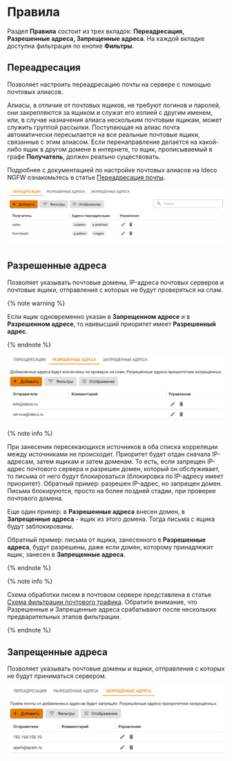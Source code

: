 # Правила

Раздел **Правила** состоит из трех вкладок: **Переадресация, Разрешенные адреса, Запрещенные адреса**. На каждой вкладке доступна фильтрация по кнопке **Фильтры**.

## Переадресация

Позволяет настроить переадресацию почты на сервере с помощью почтовых алиасов. 

Алиасы, в отличие от почтовых ящиков, не требуют логинов и паролей, они закрепляются за ящиком и служат его копией с другим именем, или, в случае назначения алиаса нескольким почтовым ящикам, может служить группой рассылки. Поступающая на алиас почта автоматически пересылается на все реальные почтовые ящики, связанные с этим алиасом. Если перенаправление делается на какой-либо ящик в другом домене в интернете, то ящик, прописываемый в графе **Получатель**, должен реально существовать.

Подробнее с документацией по настройке почтовых алиасов на Ideco NGFW ознакомьтесь в статье [Переадресация почты](mail-forwarding.md).

![](../../../../_images/mail-rules4.png)

## Разрешенные адреса

Позволяет указывать почтовые домены, IP-адреса почтовых серверов и почтовые ящики, отправления с которых не будут проверяться на спам.

{% note warning %}

Если ящик одновременно указан в **Запрещенном адресе** и в **Разрешенном адресе**, то наивысший приоритет имеет **Разрешенный адрес**.

{% endnote %}

![](../../../../_images/mail-rules5.png)

{% note info %}

При занесении пересекающихся источников в оба списка корреляции между источниками не происходит. Приоритет будет отдан сначала IP-адресам, затем ящикам и затем доменам. То есть, если запрещен IP-адрес почтового сервера и разрешен домен, который он обслуживает, то письма от него будут блокироваться (блокировка по IP-адресу имеет приоритет). Обратный пример: разрешен IP-адрес, но запрещен домен. Письма блокируются, просто на более поздней стадии, при проверке почтового домена.

Еще один пример: в **Разрешенные адреса** внесен домен, в **Запрещенные адреса** - ящик из этого домена. Тогда письма с ящика будут заблокированы.

Обратный пример: письма от ящика, занесенного в **Разрешенные адреса**, будут разрешены, даже если домен, которому принадлежит ящик, занесен в **Запрещенные адреса**.

{% endnote %}

{% note info %}

Схема обработки писем в почтовом сервере представлена в статье [Схема фильтрации почтового трафика](../../../../ngfw/settings/mail/filtering-scheme-for-mail-traffic.md). Обратите внимание, что Разрешенные и Запрещенные адреса срабатывают после нескольких предварительных этапов фильтрации.

{% endnote %}

## Запрещенные адреса

Позволяет указывать почтовые домены и ящики, отправления с которых не будут приниматься сервером.

![](../../../../_images/mail-rules6.png)
